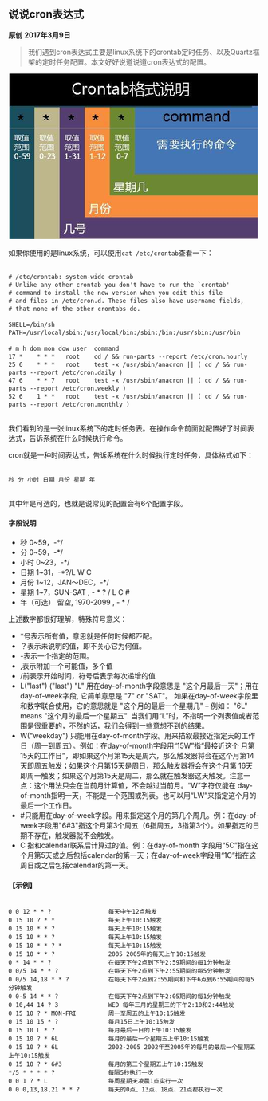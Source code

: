 ## 说说cron表达式
**原创** **2017年3月9日**
>我们遇到cron表达式主要是linux系统下的crontab定时任务、以及Quartz框架的定时任务配置。本文好好说道说道cron表达式的配置。

![](../static/image/crontab.jpeg)

如果你使用的是linux系统，可以使用`cat /etc/crontab`查看一下：

<pre>
<code class="language-cmd">
# /etc/crontab: system-wide crontab
# Unlike any other crontab you don't have to run the `crontab'
# command to install the new version when you edit this file
# and files in /etc/cron.d. These files also have username fields,
# that none of the other crontabs do.

SHELL=/bin/sh
PATH=/usr/local/sbin:/usr/local/bin:/sbin:/bin:/usr/sbin:/usr/bin

# m h dom mon dow user	command
17 *	* * *	root    cd / && run-parts --report /etc/cron.hourly
25 6	* * *	root	test -x /usr/sbin/anacron || ( cd / && run-parts --report /etc/cron.daily )
47 6	* * 7	root	test -x /usr/sbin/anacron || ( cd / && run-parts --report /etc/cron.weekly )
52 6	1 * *	root	test -x /usr/sbin/anacron || ( cd / && run-parts --report /etc/cron.monthly )
</code>
</pre>

我们看到的是一张linux系统下的定时任务表。在操作命令前面就配置好了时间表达式，告诉系统在什么时候执行命令。

cron就是一种时间表达式，告诉系统在什么时候执行定时任务，具体格式如下：

<pre>
<code class="language-cmd">
秒 分 小时 日期 月份 星期 年
</code>
</pre>

其中年是可选的，也就是说常见的配置会有6个配置字段。

#### 字段说明

- 秒  0~59，-*/
- 分  0~59，-*/
- 小时 0~23，-*/
- 日期 1~31，-*?/L W C
- 月份 1~12，JAN～DEC，-*/
- 星期 1~7，SUN-SAT , - * ? / L C # 
- 年（可选） 留空, 1970-2099 , - * / 

上述数字都很好理解，特殊符号意义：

- *号表示所有值，意思就是任何时候都匹配。
- ？表示未说明的值，即不关心它为何值。
- -表示一个指定的范围。
- ,表示附加一个可能值，多个值
- /前表示开始时间，符号后表示每次递增的值
- L("last") ("last") "L" 用在day-of-month字段意思是 "这个月最后一天"；用在 day-of-week字段, 它简单意思是 "7" or "SAT"。 如果在day-of-week字段里和数字联合使用，它的意思就是 "这个月的最后一个星期几" – 例如： "6L" means "这个月的最后一个星期五". 当我们用“L”时，不指明一个列表值或者范围是很重要的，不然的话，我们会得到一些意想不到的结果。
- W("weekday") 只能用在day-of-month字段。用来描叙最接近指定天的工作日（周一到周五）。例如：在day-of-month字段用“15W”指“最接近这个 月第15天的工作日”，即如果这个月第15天是周六，那么触发器将会在这个月第14天即周五触发；如果这个月第15天是周日，那么触发器将会在这个月第 16天即周一触发；如果这个月第15天是周二，那么就在触发器这天触发。注意一点：这个用法只会在当前月计算值，不会越过当前月。“W”字符仅能在 day-of-month指明一天，不能是一个范围或列表。也可以用“LW”来指定这个月的最后一个工作日。
- #只能用在day-of-week字段。用来指定这个月的第几个周几。例：在day-of-week字段用"6#3"指这个月第3个周五（6指周五，3指第3个）。如果指定的日期不存在，触发器就不会触发。
- C 指和calendar联系后计算过的值。例：在day-of-month 字段用“5C”指在这个月第5天或之后包括calendar的第一天；在day-of-week字段用“1C”指在这周日或之后包括calendar的第一天。 

#### 【示例】

<pre>
<code class="language-cmd">
0 0 12 * * ?                每天中午12点触发
0 15 10 ? * *               每天上午10:15触发
0 15 10 * * ?               每天上午10:15触发
0 15 10 * * ?               每天上午10:15触发
0 15 10 * * ? *             每天上午10:15触发
0 15 10 * * ?               2005 2005年的每天上午10:15触发
0 * 14 * * ?                在每天下午2点到下午2:59期间的每1分钟触发
0 0/5 14 * * ?              在每天下午2点到下午2:55期间的每5分钟触发
0 0/5 14,18 * * ?           在每天下午2点到2:55期间和下午6点到6:55期间的每5分钟触发
0 0-5 14 * * ?              在每天下午2点到下午2:05期间的每1分钟触发
0 10,44 14 ? 3              WED 每年三月的星期三的下午2:10和2:44触发
0 15 10 ? * MON-FRI         周一至周五的上午10:15触发
0 15 10 15 * ?              每月15日上午10:15触发
0 15 10 L * ?               每月最后一日的上午10:15触发
0 15 10 ? * 6L              每月的最后一个星期五上午10:15触发
0 15 10 ? * 6L              2002-2005 2002年至2005年的每月的最后一个星期五上午10:15触发
0 15 10 ? * 6#3             每月的第三个星期五上午10:15触发 
*/5 * * * * ?               每隔5秒执行一次
0 0 1 ? * L                 每周星期天凌晨1点实行一次
0 0 0,13,18,21 * * ?        每天的0点、13点、18点、21点都执行一次
</code>
</pre>  